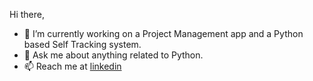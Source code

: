 Hi there,

- 🔭  I’m currently working on a Project Management app and a Python based Self Tracking system.
- 💬  Ask me about anything related to Python.
- 📫  Reach me at [linkedin](https://www.linkedin.com/in/alejandro-petrovici-32363a129/)

<!---
agpetrovici/agpetrovici is a ✨ special ✨ repository because its `README.md` (this file) appears on your GitHub profile.
You can click the Preview link to take a look at your changes.
--->
